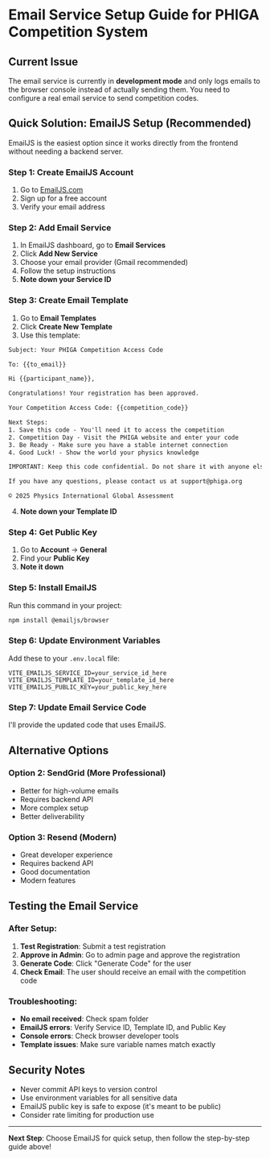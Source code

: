 # Email Service Setup Guide for PHIGA Competition System

## Current Issue
The email service is currently in **development mode** and only logs emails to the browser console instead of actually sending them. You need to configure a real email service to send competition codes.

## Quick Solution: EmailJS Setup (Recommended)

EmailJS is the easiest option since it works directly from the frontend without needing a backend server.

### Step 1: Create EmailJS Account
1. Go to [EmailJS.com](https://www.emailjs.com/)
2. Sign up for a free account
3. Verify your email address

### Step 2: Add Email Service
1. In EmailJS dashboard, go to **Email Services**
2. Click **Add New Service**
3. Choose your email provider (Gmail recommended)
4. Follow the setup instructions
5. **Note down your Service ID**

### Step 3: Create Email Template
1. Go to **Email Templates**
2. Click **Create New Template**
3. Use this template:

```html
Subject: Your PHIGA Competition Access Code

To: {{to_email}}

Hi {{participant_name}},

Congratulations! Your registration has been approved.

Your Competition Access Code: {{competition_code}}

Next Steps:
1. Save this code - You'll need it to access the competition
2. Competition Day - Visit the PHIGA website and enter your code
3. Be Ready - Make sure you have a stable internet connection
4. Good Luck! - Show the world your physics knowledge

IMPORTANT: Keep this code confidential. Do not share it with anyone else.

If you have any questions, please contact us at support@phiga.org

© 2025 Physics International Global Assessment
```

4. **Note down your Template ID**

### Step 4: Get Public Key
1. Go to **Account** → **General**
2. Find your **Public Key**
3. **Note it down**

### Step 5: Install EmailJS
Run this command in your project:
```bash
npm install @emailjs/browser
```

### Step 6: Update Environment Variables
Add these to your `.env.local` file:
```env
VITE_EMAILJS_SERVICE_ID=your_service_id_here
VITE_EMAILJS_TEMPLATE_ID=your_template_id_here
VITE_EMAILJS_PUBLIC_KEY=your_public_key_here
```

### Step 7: Update Email Service Code
I'll provide the updated code that uses EmailJS.

## Alternative Options

### Option 2: SendGrid (More Professional)
- Better for high-volume emails
- Requires backend API
- More complex setup
- Better deliverability

### Option 3: Resend (Modern)
- Great developer experience
- Requires backend API
- Good documentation
- Modern features

## Testing the Email Service

### After Setup:
1. **Test Registration**: Submit a test registration
2. **Approve in Admin**: Go to admin page and approve the registration
3. **Generate Code**: Click "Generate Code" for the user
4. **Check Email**: The user should receive an email with the competition code

### Troubleshooting:
- **No email received**: Check spam folder
- **EmailJS errors**: Verify Service ID, Template ID, and Public Key
- **Console errors**: Check browser developer tools
- **Template issues**: Make sure variable names match exactly

## Security Notes
- Never commit API keys to version control
- Use environment variables for all sensitive data
- EmailJS public key is safe to expose (it's meant to be public)
- Consider rate limiting for production use

---

**Next Step**: Choose EmailJS for quick setup, then follow the step-by-step guide above!